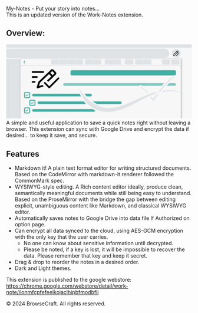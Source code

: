 My-Notes - Put your story into notes... \
This is an updated version of the Work-Notes extension.

## Overview:
![icon128](./src/icons/banner.jpeg)
A simple and useful application to save a quick notes right without leaving a browser.
This extension can sync with Google Drive and encrypt the data if desired... to keep it save, and secure.

## Features
- Markdown it! A plain text format editor for writing structured documents. Based on the CodeMirror with markdown-it renderer followed the CommonMark spec.
- WYSIWYG-style editing. A Rich content editor ideally, produce clean, semantically meaningful documents while still being easy to understand. Based on the ProseMirror with the bridge the gap between editing explicit, unambiguous content like Markdown, and classical WYSIWYG editor.
- Automatically saves notes to Google Drive into data file If Authorized on option page. 
- Can encrypt all data synced to the cloud, using AES-GCM encryption with the only key that the user carries.
  - No one can know about sensitive information until decrypted. 
  - Please be noted, if a key is lost, it will be impossible to recover the data. Please remember that key and keep it secret.
- Drag & drop to reorder the notes in a desired order.
- Dark and Light themes. 

This extension is published to the google webstore: https://chrome.google.com/webstore/detail/work-note/ilonmfcpfefeelkojaclhipbfmodbfli

© 2024 BrowseCraft. All rights reserved.
